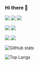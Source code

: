 ### Hi there 👋

[![](https://img.shields.io/badge/OS-macOS-0a0c42?logo=apple&logoColor=white)](https://en.wikipedia.org/wiki/MacOS)
[![](https://img.shields.io/badge/OS-Linux-yellow?logo=linux&logoColor=white)](https://en.wikipedia.org/wiki/Linux)
[![](https://img.shields.io/badge/OS-Windows-blue?logo=windows&logoColor=white)](https://en.wikipedia.org/wiki/Microsoft_Windows)

[![](https://img.shields.io/badge/Editor-VSCode-0065b8?logo=visual-studio-code&logoColor=white)](https://code.visualstudio.com/)
[![](https://img.shields.io/badge/Editor-How%20I%20VSCode-292e39?logo=visual-studio-code&logoColor=white)](https://howivscode.com/yslinear/)

[![](https://img.shields.io/badge/Git-Github-24292e?logo=github&logoColor=white)](https://github.com/yslinear/)
[![](https://img.shields.io/badge/Git-Conventional%20Commits-fa6673?logo=git&logoColor=white)](https://www.conventionalcommits.org/)

![GitHub stats](https://github-readme-stats.vercel.app/api?username=yslinear&hide=stars&show_icons=true)

![Top Langs](https://github-readme-stats.vercel.app/api/top-langs/?username=yslinear)
